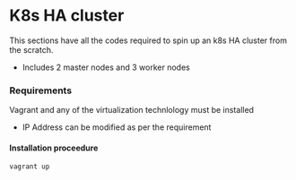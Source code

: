 # K8s HA cluster
This sections have all the codes required to spin up an k8s HA cluster from the scratch.
- Includes 2 master nodes and 3 worker nodes 
### Requirements
Vagrant and any of the virtualization technlology must be installed
- IP Address  can be modified as per the requirement
#### Installation proceedure 
```
vagrant up
```

